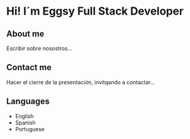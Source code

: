 # Hi! I´m Eggsy Full Stack Developer

## About me

Escribir sobre nosostros...


## Contact me

Hacer el cierre de la presentación, invitqando a contactar...

## Languages

- English
- Spanish
- Portuguese
